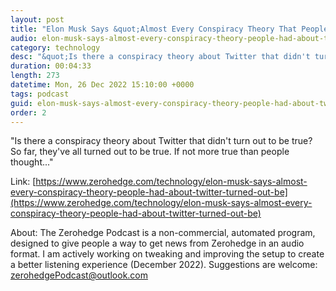 ```yaml
---
layout: post
title: "Elon Musk Says &quot;Almost Every Conspiracy Theory That People Had About Twitter Turned Out To Be True&quot;"
audio: elon-musk-says-almost-every-conspiracy-theory-people-had-about-twitter-turned-out-be-0
category: technology
desc: "&quot;Is there a conspiracy theory about Twitter that didn't turn out to be true? So far, they've all turned out to be true. If not more true than people thought...&quot;"
duration: 00:04:33
length: 273
datetime: Mon, 26 Dec 2022 15:10:00 +0000
tags: podcast
guid: elon-musk-says-almost-every-conspiracy-theory-people-had-about-twitter-turned-out-be-0
order: 2
---
```

&quot;Is there a conspiracy theory about Twitter that didn't turn out to be true? So far, they've all turned out to be true. If not more true than people thought...&quot;

Link: [https://www.zerohedge.com/technology/elon-musk-says-almost-every-conspiracy-theory-people-had-about-twitter-turned-out-be](https://www.zerohedge.com/technology/elon-musk-says-almost-every-conspiracy-theory-people-had-about-twitter-turned-out-be)

About: The Zerohedge Podcast is a non-commercial, automated program, designed to give people a way to get news from Zerohedge in an audio format.  I am actively working on tweaking and improving the setup to create a better listening experience (December 2022).  Suggestions are welcome: [zerohedgePodcast@outlook.com](mailto:zerohedgePodcast@outlook.com)
